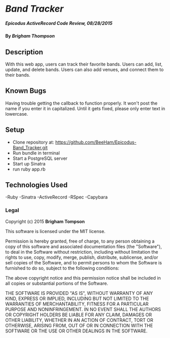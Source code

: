 # _Band Tracker_

##### _Epicodus ActiveRecord Code Review, 08/28/2015_

#### By _**Brigham Thompson**_

## Description

With this web app, users can track their favorite bands. Users can add, list, update, and delete bands. Users can also add venues, and connect them to their bands.

## Known Bugs

Having trouble getting the callback to function properly. It won't post the name if you enter it in capitalized. Until it gets fixed, please only enter text in lowercase.

## Setup

- Clone repository at: https://github.com/BeeHam/Epicodus-Band_Tracker.git
- Run bundle in terminal
- Start a PostgreSQL server
- Start up Sinatra
- run ruby app.rb

## Technologies Used

-Ruby
-Sinatra
-ActiveRecord
-RSpec
-Capybara


### Legal



Copyright (c) 2015 **Brigham Tompson**

This software is licensed under the MIT license.

Permission is hereby granted, free of charge, to any person obtaining a copy
of this software and associated documentation files (the "Software"), to deal
in the Software without restriction, including without limitation the rights
to use, copy, modify, merge, publish, distribute, sublicense, and/or sell
copies of the Software, and to permit persons to whom the Software is
furnished to do so, subject to the following conditions:

The above copyright notice and this permission notice shall be included in
all copies or substantial portions of the Software.

THE SOFTWARE IS PROVIDED "AS IS", WITHOUT WARRANTY OF ANY KIND, EXPRESS OR
IMPLIED, INCLUDING BUT NOT LIMITED TO THE WARRANTIES OF MERCHANTABILITY,
FITNESS FOR A PARTICULAR PURPOSE AND NONINFRINGEMENT. IN NO EVENT SHALL THE
AUTHORS OR COPYRIGHT HOLDERS BE LIABLE FOR ANY CLAIM, DAMAGES OR OTHER
LIABILITY, WHETHER IN AN ACTION OF CONTRACT, TORT OR OTHERWISE, ARISING FROM,
OUT OF OR IN CONNECTION WITH THE SOFTWARE OR THE USE OR OTHER DEALINGS IN
THE SOFTWARE.
